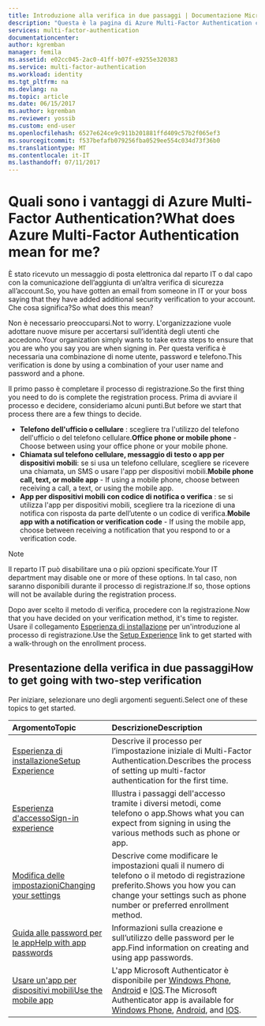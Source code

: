```yaml
---
title: Introduzione alla verifica in due passaggi | Documentazione Microsoft
description: "Questa è la pagina di Azure Multi-Factor Authentication contenente le informazioni utili agli utenti finali per utilizzare Azure Multi-Factor Authentication."
services: multi-factor-authentication
documentationcenter: 
author: kgremban
manager: femila
ms.assetid: e02cc045-2ac0-41ff-b07f-e9255e320383
ms.service: multi-factor-authentication
ms.workload: identity
ms.tgt_pltfrm: na
ms.devlang: na
ms.topic: article
ms.date: 06/15/2017
ms.author: kgremban
ms.reviewer: yossib
ms.custom: end-user
ms.openlocfilehash: 6527e624ce9c911b201881ffd409c57b2f065ef3
ms.sourcegitcommit: f537befafb079256fba0529ee554c034d73f36b0
ms.translationtype: MT
ms.contentlocale: it-IT
ms.lasthandoff: 07/11/2017
---
```

# <a name="what-does-azure-multi-factor-authentication-mean-for-me"></a><span data-ttu-id="fe724-103">Quali sono i vantaggi di Azure Multi-Factor Authentication?</span><span class="sxs-lookup"><span data-stu-id="fe724-103">What does Azure Multi-Factor Authentication mean for me?</span></span>
<span data-ttu-id="fe724-104">È stato ricevuto un messaggio di posta elettronica dal reparto IT o dal capo con la comunicazione dell’aggiunta di un’altra verifica di sicurezza all’account.</span><span class="sxs-lookup"><span data-stu-id="fe724-104">So, you have gotten an email from someone in IT or your boss saying that they have added additional security verification to your account.</span></span>  <span data-ttu-id="fe724-105">Che cosa significa?</span><span class="sxs-lookup"><span data-stu-id="fe724-105">So what does this mean?</span></span>

<span data-ttu-id="fe724-106">Non è necessario preoccuparsi.</span><span class="sxs-lookup"><span data-stu-id="fe724-106">Not to worry.</span></span> <span data-ttu-id="fe724-107">L'organizzazione vuole adottare nuove misure per accertarsi sull’identità degli utenti che accedono.</span><span class="sxs-lookup"><span data-stu-id="fe724-107">Your organization simply wants to take extra steps to ensure that you are who you say you are when signing in.</span></span> <span data-ttu-id="fe724-108">Per questa verifica è necessaria una combinazione di nome utente, password e telefono.</span><span class="sxs-lookup"><span data-stu-id="fe724-108">This verification is done by using a combination of your user name and password and a phone.</span></span>  

<span data-ttu-id="fe724-109">Il primo passo è completare il processo di registrazione.</span><span class="sxs-lookup"><span data-stu-id="fe724-109">So the first thing you need to do is complete the registration process.</span></span>  <span data-ttu-id="fe724-110">Prima di avviare il processo e decidere, consideriamo alcuni punti.</span><span class="sxs-lookup"><span data-stu-id="fe724-110">But before we start that process there are a few things to decide.</span></span>

* <span data-ttu-id="fe724-111">**Telefono dell'ufficio o cellulare** : scegliere tra l'utilizzo del telefono dell'ufficio o del telefono cellulare.</span><span class="sxs-lookup"><span data-stu-id="fe724-111">**Office phone or mobile phone** - Choose between using your office phone or your mobile phone.</span></span>
* <span data-ttu-id="fe724-112">**Chiamata sul telefono cellulare, messaggio di testo o app per dispositivi mobili**: se si usa un telefono cellulare, scegliere se ricevere una chiamata, un SMS o usare l'app per dispositivi mobili.</span><span class="sxs-lookup"><span data-stu-id="fe724-112">**Mobile phone call, text, or mobile app** - If using a mobile phone, choose between receiving a call, a text, or using the mobile app.</span></span>
* <span data-ttu-id="fe724-113">**App per dispositivi mobili con codice di notifica o verifica** : se si utilizza l'app per dispositivi mobili, scegliere tra la ricezione di una notifica con risposta da parte dell’utente o un codice di verifica.</span><span class="sxs-lookup"><span data-stu-id="fe724-113">**Mobile app with a notification or verification code** - If using the mobile app, choose between receiving a notification that you respond to or a verification code.</span></span>

> [!NOTE]
> <span data-ttu-id="fe724-114">Il reparto IT può disabilitare una o più opzioni specificate.</span><span class="sxs-lookup"><span data-stu-id="fe724-114">Your IT department may disable one or more of these options.</span></span>  <span data-ttu-id="fe724-115">In tal caso, non saranno disponibili durante il processo di registrazione.</span><span class="sxs-lookup"><span data-stu-id="fe724-115">If so, those options will not be available during the registration process.</span></span>  

<span data-ttu-id="fe724-116">Dopo aver scelto il metodo di verifica, procedere con la registrazione.</span><span class="sxs-lookup"><span data-stu-id="fe724-116">Now that you have decided on your verification method, it's time to register.</span></span> <span data-ttu-id="fe724-117">Usare il collegamento [Esperienza di installazione](multi-factor-authentication-end-user-first-time.md) per un'introduzione al processo di registrazione.</span><span class="sxs-lookup"><span data-stu-id="fe724-117">Use the [Setup Experience](multi-factor-authentication-end-user-first-time.md) link to get started with a walk-through on the enrollment process.</span></span>

## <a name="how-to-get-going-with-two-step-verification"></a><span data-ttu-id="fe724-118">Presentazione della verifica in due passaggi</span><span class="sxs-lookup"><span data-stu-id="fe724-118">How to get going with two-step verification</span></span>
<span data-ttu-id="fe724-119">Per iniziare, selezionare uno degli argomenti seguenti.</span><span class="sxs-lookup"><span data-stu-id="fe724-119">Select one of these topics to get started.</span></span>

| <span data-ttu-id="fe724-120">Argomento</span><span class="sxs-lookup"><span data-stu-id="fe724-120">Topic</span></span> | <span data-ttu-id="fe724-121">Descrizione</span><span class="sxs-lookup"><span data-stu-id="fe724-121">Description</span></span> |
|:--- |:--- |
| [<span data-ttu-id="fe724-122">Esperienza di installazione</span><span class="sxs-lookup"><span data-stu-id="fe724-122">Setup Experience</span></span>](multi-factor-authentication-end-user-first-time.md) |<span data-ttu-id="fe724-123">Descrive il processo per l’impostazione iniziale di Multi-Factor Authentication.</span><span class="sxs-lookup"><span data-stu-id="fe724-123">Describes the process of setting up multi-factor authentication for the first time.</span></span> |
| [<span data-ttu-id="fe724-124">Esperienza d'accesso</span><span class="sxs-lookup"><span data-stu-id="fe724-124">Sign-in experience</span></span>](multi-factor-authentication-end-user-signin.md) |<span data-ttu-id="fe724-125">Illustra i passaggi dell'accesso tramite i diversi metodi, come telefono o app.</span><span class="sxs-lookup"><span data-stu-id="fe724-125">Shows what you can expect from signing in using the various methods such as phone or app.</span></span> |
| [<span data-ttu-id="fe724-126">Modifica delle impostazioni</span><span class="sxs-lookup"><span data-stu-id="fe724-126">Changing your settings</span></span>](multi-factor-authentication-end-user-manage-settings.md) |<span data-ttu-id="fe724-127">Descrive come modificare le impostazioni quali il numero di telefono o il metodo di registrazione preferito.</span><span class="sxs-lookup"><span data-stu-id="fe724-127">Shows you how you can change your settings such as phone number or preferred enrollment method.</span></span> |
| [<span data-ttu-id="fe724-128">Guida alle password per le app</span><span class="sxs-lookup"><span data-stu-id="fe724-128">Help with app passwords</span></span>](multi-factor-authentication-end-user-app-passwords.md) |<span data-ttu-id="fe724-129">Informazioni sulla creazione e sull’utilizzo delle password per le app.</span><span class="sxs-lookup"><span data-stu-id="fe724-129">Find information on creating and using app passwords.</span></span> |
| [<span data-ttu-id="fe724-130">Usare un'app per dispositivi mobili</span><span class="sxs-lookup"><span data-stu-id="fe724-130">Use the mobile app</span></span>](microsoft-authenticator-app-how-to.md) |<span data-ttu-id="fe724-131">L'app Microsoft Authenticator è disponibile per [Windows Phone](http://go.microsoft.com/fwlink/?Linkid=825071), [Android](http://go.microsoft.com/fwlink/?Linkid=825072) e [IOS](http://go.microsoft.com/fwlink/?Linkid=825073).</span><span class="sxs-lookup"><span data-stu-id="fe724-131">The Microsoft Authenticator app is available for [Windows Phone](http://go.microsoft.com/fwlink/?Linkid=825071), [Android](http://go.microsoft.com/fwlink/?Linkid=825072), and [IOS](http://go.microsoft.com/fwlink/?Linkid=825073).</span></span> |


